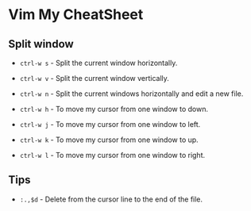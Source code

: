 # Vim My CheatSheet

## Split window

* ```ctrl-w s``` - Split the current window horizontally.
* ```ctrl-w v``` - Split the current window vertically.
* ```ctrl-w n``` - Split the current windows horizontally and edit a new file.

* ```ctrl-w h``` - To move my cursor from one window to down.
* ```ctrl-w j``` - To move my cursor from one window to left.
* ```ctrl-w k``` - To move my cursor from one window to up.
* ```ctrl-w l``` - To move my cursor from one window to right.

## Tips

* ```:.,$d``` - Delete from the cursor line to the end of the file.
